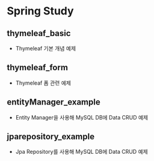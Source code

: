 # Spring Study

## thymeleaf_basic

- Thymeleaf 기본 개념 예제

## thymeleaf_form

- Thymeleaf 폼 관련 예제

## entityManager_example

- Entity Manager을 사용해 MySQL DB에 Data CRUD 예제

## jparepository_example

- Jpa Repository를 사용해 MySQL DB에 Data CRUD 예제